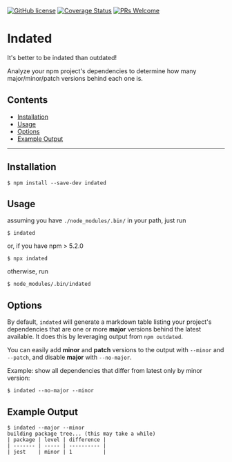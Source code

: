 [![GitHub license](https://img.shields.io/badge/license-MIT-blue.svg)](https://github.com/pabo/indated/blob/master/LICENSE) [![Coverage Status](https://img.shields.io/badge/dynamic/json.svg?label=coverage&url=https%3A%2F%2Fraw.githubusercontent.com%2Fpabo%2Findated%2Fnext%2Fcoverage%2Fcoverage-summary.json&query=%24.total.lines.pct&suffix=%)](https://github.com/pabo/indated/blob/master/coverage/coverage-summary.json) [![PRs Welcome](https://img.shields.io/badge/PRs-welcome-brightgreen.svg)](https://github.com/pabo/indated/)

# Indated

It's better to be indated than outdated!

Analyze your npm project's dependencies to determine how many major/minor/patch versions behind each one is.


## Contents

- [Installation](#installation)
- [Usage](#usage)
- [Options](#options)
- [Example Output](#example-output)

---

## Installation

```
$ npm install --save-dev indated
```

## Usage

assuming you have `./node_modules/.bin/` in your path, just run
```
$ indated
```

or, if you have npm > 5.2.0
```
$ npx indated
```

otherwise, run
```
$ node_modules/.bin/indated
```

## Options

By default, `indated` will generate a markdown table listing your project's dependencies that are one or more **major** versions behind the latest available. It does this by leveraging output from `npm outdated`.

You can easily add **minor** and **patch** versions to the output with `--minor` and `--patch`, and disable **major** with `--no-major`.

Example: show all dependencies that differ from latest only by minor version:
```
$ indated --no-major --minor
```

## Example Output

```
$ indated --major --minor
building package tree... (this may take a while)
| package | level | difference |
| ------- | ----- | ---------- |
| jest    | minor | 1          |
```
